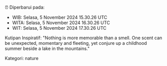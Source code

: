 ⏰ Diperbarui pada:
- WIB: Selasa, 5 November 2024 15.30.26 UTC
- WITA: Selasa, 5 November 2024 16.30.26 UTC
- WIT: Selasa, 5 November 2024 17.30.26 UTC

Kutipan Inspiratif:
"Nothing is more memorable than a smell. One scent can be unexpected, momentary and fleeting, yet conjure up a childhood summer beside a lake in the mountains."


Kategori: nature

